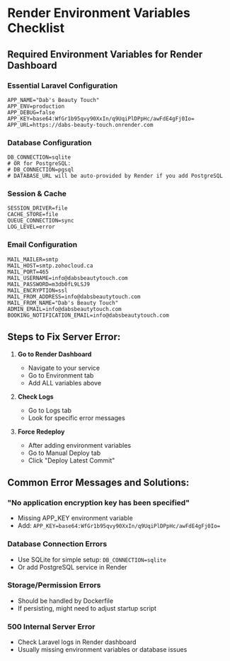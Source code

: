 # Render Environment Variables Checklist

## Required Environment Variables for Render Dashboard

### Essential Laravel Configuration
```
APP_NAME="Dab's Beauty Touch"
APP_ENV=production
APP_DEBUG=false
APP_KEY=base64:WfGr1b95qvy90XxIn/q9UqiPlDPpHc/awFdE4gFj0Io=
APP_URL=https://dabs-beauty-touch.onrender.com
```

### Database Configuration
```
DB_CONNECTION=sqlite
# OR for PostgreSQL:
# DB_CONNECTION=pgsql
# DATABASE_URL will be auto-provided by Render if you add PostgreSQL
```

### Session & Cache
```
SESSION_DRIVER=file
CACHE_STORE=file
QUEUE_CONNECTION=sync
LOG_LEVEL=error
```

### Email Configuration
```
MAIL_MAILER=smtp
MAIL_HOST=smtp.zohocloud.ca
MAIL_PORT=465
MAIL_USERNAME=info@dabsbeautytouch.com
MAIL_PASSWORD=m3db0fL9LSJ9
MAIL_ENCRYPTION=ssl
MAIL_FROM_ADDRESS=info@dabsbeautytouch.com
MAIL_FROM_NAME="Dab's Beauty Touch"
ADMIN_EMAIL=info@dabsbeautytouch.com
BOOKING_NOTIFICATION_EMAIL=info@dabsbeautytouch.com
```

## Steps to Fix Server Error:

1. **Go to Render Dashboard**
   - Navigate to your service
   - Go to Environment tab
   - Add ALL variables above

2. **Check Logs**
   - Go to Logs tab
   - Look for specific error messages

3. **Force Redeploy**
   - After adding environment variables
   - Go to Manual Deploy tab
   - Click "Deploy Latest Commit"

## Common Error Messages and Solutions:

### "No application encryption key has been specified"
- Missing APP_KEY environment variable
- Add: `APP_KEY=base64:WfGr1b95qvy90XxIn/q9UqiPlDPpHc/awFdE4gFj0Io=`

### Database Connection Errors
- Use SQLite for simple setup: `DB_CONNECTION=sqlite`
- Or add PostgreSQL service in Render

### Storage/Permission Errors
- Should be handled by Dockerfile
- If persisting, might need to adjust startup script

### 500 Internal Server Error
- Check Laravel logs in Render dashboard
- Usually missing environment variables or database issues
